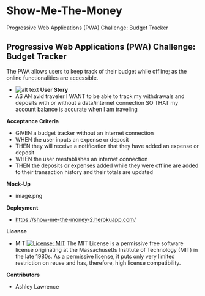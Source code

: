 # Show-Me-The-Money
Progressive Web Applications (PWA) Challenge: Budget Tracker
## Progressive Web Applications (PWA) Challenge: Budget Tracker
The PWA allows users to keep track of their budget while offline; as the online functionalities are accessible. 
- ![alt text](https://github.com/Chlovanna/Show-Me-The-Money/main/assets/img/bt.png)
**User Story**
- AS AN avid traveler
I WANT to be able to track my withdrawals and deposits with or without a data/internet connection
SO THAT my account balance is accurate when I am traveling 

**Acceptance Criteria**
- GIVEN a budget tracker without an internet connection
- WHEN the user inputs an expense or deposit
- THEN they will receive a notification that they have added an expense or deposit
- WHEN the user reestablishes an internet connection
- THEN the deposits or expenses added while they were offline are added to their transaction history and their totals are updated

**Mock-Up**
- image.png

**Deployment**
- https://show-me-the-money-2.herokuapp.com/

**License**
- MIT
[![License: MIT](https://img.shields.io/badge/License-MIT-yellow.svg)](https://opensource.org/licenses/MIT)
The MIT License is a permissive free software license originating at the Massachusetts Institute of Technology (MIT) in the late 1980s. As a permissive license, it puts only very limited restriction on reuse and has, therefore, high license 
compatibility.

**Contributors**
- Ashley Lawrence
